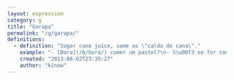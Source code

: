 ```yaml
---
layout: expression
category: g
title: "Garapa"
permalink: "/g/garapa/"
definitions:
  - definition: "Sugar cane juice, same as \"caldo de cana\"."
    example: "- [Bora](/b/bora/) comer um pastel?\n- S\u00f3 se for com uma boa garapa com abacaxi."
    created: "2013-08-02T23:35:27"
    author: "kinow"
---
```

